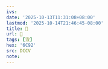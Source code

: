 ```yaml
---
ivs:
date: '2025-10-13T11:31:08+08:00'
lastmod: '2025-10-14T21:46:45-08:00'
title: 󰨚
url: 󰨚
tags: [沒]
hex: '6C92'
src: DCCV
note:
---
```

